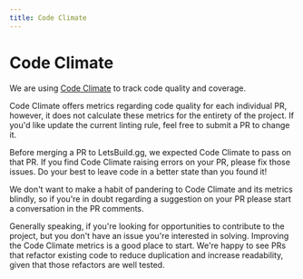 ```yaml
---
title: Code Climate
---
```


# Code Climate

We are using
[Code Climate](https://codeclimate.com/github/thepracticaldev/dev.to) to track
code quality and coverage.

Code Climate offers metrics regarding code quality for each individual PR,
however, it does not calculate these metrics for the entirety of the project. If
you'd like update the current linting rule, feel free to submit a PR to change
it.

Before merging a PR to LetsBuild.gg, we expected Code Climate to pass on that
PR. If you find Code Climate raising errors on your PR, please fix those issues.
Do your best to leave code in a better state than you found it!

We don't want to make a habit of pandering to Code Climate and its metrics
blindly, so if you're in doubt regarding a suggestion on your PR please start a
conversation in the PR comments.

Generally speaking, if you're looking for opportunities to contribute to the
project, but you don't have an issue you're interested in solving. Improving the
Code Climate metrics is a good place to start. We're happy to see PRs that
refactor existing code to reduce duplication and increase readability, given
that those refactors are well tested.
